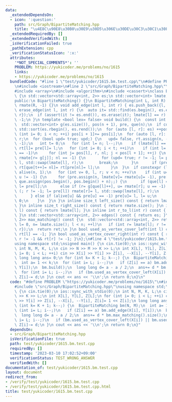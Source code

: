 ```yaml
---
data:
  _extendedDependsOn:
  - icon: ':question:'
    path: src/Graph/BipartiteMatching.hpp
    title: "\u4E8C\u90E8\u30B0\u30E9\u30D5\u306E\u30DE\u30C3\u30C1\u30F3\u30B0"
  _extendedRequiredBy: []
  _extendedVerifiedWith: []
  _isVerificationFailed: true
  _pathExtension: cpp
  _verificationStatusIcon: ':x:'
  attributes:
    '*NOT_SPECIAL_COMMENTS*': ''
    PROBLEM: https://yukicoder.me/problems/no/1615
    links:
    - https://yukicoder.me/problems/no/1615
  bundledCode: "#line 1 \"test/yukicoder/1615.bm.test.cpp\"\n#define PROBLEM \"https://yukicoder.me/problems/no/1615\"\
    \n#include <iostream>\n#line 2 \"src/Graph/BipartiteMatching.hpp\"\n#include <vector>\n\
    #include <array>\n#include <algorithm>\n#include <cassert>\nclass BipartiteMatching\
    \ {\n std::vector<std::array<int, 2>> es;\n std::vector<int> lmate, rmate, rt;\n\
    public:\n BipartiteMatching() {}\n BipartiteMatching(int L, int R): lmate(L, -1),\
    \ rmate(R, -1) {}\n void add_edge(int l, int r) { es.push_back({l, r}); }\n void\
    \ erase_edge(int l, int r) {\n  auto it= std::find(es.begin(), es.end(), std::array{l,\
    \ r});\n  if (assert(it != es.end()), es.erase(it); lmate[l] == r) lmate[l]= rmate[r]=\
    \ -1;\n }\n template <bool lex= false> void build() {\n  const int n= lmate.size();\n\
    \  std::vector<int> g(es.size()), pos(n + 1), pre, que(n);\n  if constexpr (lex)\
    \ std::sort(es.rbegin(), es.rend());\n  for (auto [l, r]: es) ++pos[l];\n  for\
    \ (int i= 0; i < n; ++i) pos[i + 1]+= pos[i];\n  for (auto [l, r]: es) g[--pos[l]]=\
    \ r;\n  for (bool upd= true; upd;) {\n   upd= false, rt.assign(n, -1), pre.assign(n,\
    \ -1);\n   int t= 0;\n   for (int l= n; l--;)\n    if (lmate[l] == -1) que[t++]=\
    \ rt[l]= pre[l]= l;\n   for (int i= 0; i < t; ++i)\n    if (int l= que[i]; lmate[rt[l]]\
    \ == -1)\n     for (int j= pos[l], r, nl; j < pos[l + 1]; ++j) {\n      if (nl=\
    \ rmate[r= g[j]]; nl == -1) {\n       for (upd= true; r != -1; l= pre[l]) rmate[r]=\
    \ l, std::swap(lmate[l], r);\n       break;\n      }\n      if (pre[nl] == -1)\
    \ rt[que[t++]= nl]= rt[pre[nl]= l];\n     }\n  }\n  if constexpr (lex) {\n   std::vector<char>\
    \ alive(n, 1);\n   for (int v= 0, l, r; v < n; ++v)\n    if (int u= lmate[v];\
    \ u != -1) {\n     for (pre.assign(n, lmate[v]= rmate[u]= -1), pre[l= v]= -2,\
    \ que.assign(pos.begin(), pos.begin() + n);;) {\n      if (que[l] == pos[l + 1])\
    \ l= pre[l];\n      else if (r= g[que[l]++], u= rmate[r]; u == -1) {\n       for\
    \ (; r != -1; l= pre[l]) rmate[r]= l, std::swap(lmate[l], r);\n       break;\n\
    \      } else if (alive[u] && pre[u] == -1) pre[u]= l, l= u;\n     }\n     alive[v]=\
    \ 0;\n    }\n  }\n }\n inline size_t left_size() const { return lmate.size();\
    \ }\n inline size_t right_size() const { return rmate.size(); }\n inline int l_to_r(int\
    \ l) const { return lmate[l]; }\n inline int r_to_l(int r) const { return rmate[r];\
    \ }\n std::vector<std::array<int, 2>> edges() const { return es; }\n std::vector<std::array<int,\
    \ 2>> max_matching() const {\n  std::vector<std::array<int, 2>> ret;\n  for (int\
    \ l= 0, n= lmate.size(); l < n; ++l)\n   if (int r= lmate[l]; r != -1) ret.push_back({l,\
    \ r});\n  return ret;\n }\n bool used_as_vertex_cover_left(int l) const { return\
    \ rt[l] == -1; }\n bool used_as_vertex_cover_right(int r) const { return r= rmate[r],\
    \ r != -1 && rt[r] != -1; }\n};\n#line 4 \"test/yukicoder/1615.bm.test.cpp\"\n\
    using namespace std;\nsigned main() {\n cin.tie(0);\n ios::sync_with_stdio(0);\n\
    \ int N, M, K, L;\n cin >> N >> M >> K >> L;\n int X[L], Y[L], Z[L];\n for (int\
    \ i= 0; i < L; ++i) cin >> X[i] >> Y[i] >> Z[i], --X[i], --Y[i], Z[i]= 1 << Z[i];\n\
    \ long long ans= 0;\n for (int k= K + 1; k--;) {\n  BipartiteMatching bm(N, M);\n\
    \  int a= 1 << k;\n  for (int i= L; i--;)\n   if (Z[i] == a) bm.add_edge(X[i],\
    \ Y[i]);\n  bm.build();\n  long long d= a - a / 2;\n  ans+= d * bm.max_matching().size();\n\
    \  for (int i= L; i--;)\n   if (bm.used_as_vertex_cover_left(X[i]) || bm.used_as_vertex_cover_right(Y[i]))\
    \ Z[i]-= d;\n }\n cout << ans << '\\n';\n return 0;\n}\n"
  code: "#define PROBLEM \"https://yukicoder.me/problems/no/1615\"\n#include <iostream>\n\
    #include \"src/Graph/BipartiteMatching.hpp\"\nusing namespace std;\nsigned main()\
    \ {\n cin.tie(0);\n ios::sync_with_stdio(0);\n int N, M, K, L;\n cin >> N >> M\
    \ >> K >> L;\n int X[L], Y[L], Z[L];\n for (int i= 0; i < L; ++i) cin >> X[i]\
    \ >> Y[i] >> Z[i], --X[i], --Y[i], Z[i]= 1 << Z[i];\n long long ans= 0;\n for\
    \ (int k= K + 1; k--;) {\n  BipartiteMatching bm(N, M);\n  int a= 1 << k;\n  for\
    \ (int i= L; i--;)\n   if (Z[i] == a) bm.add_edge(X[i], Y[i]);\n  bm.build();\n\
    \  long long d= a - a / 2;\n  ans+= d * bm.max_matching().size();\n  for (int\
    \ i= L; i--;)\n   if (bm.used_as_vertex_cover_left(X[i]) || bm.used_as_vertex_cover_right(Y[i]))\
    \ Z[i]-= d;\n }\n cout << ans << '\\n';\n return 0;\n}"
  dependsOn:
  - src/Graph/BipartiteMatching.hpp
  isVerificationFile: true
  path: test/yukicoder/1615.bm.test.cpp
  requiredBy: []
  timestamp: '2023-03-10 17:02:52+09:00'
  verificationStatus: TEST_WRONG_ANSWER
  verifiedWith: []
documentation_of: test/yukicoder/1615.bm.test.cpp
layout: document
redirect_from:
- /verify/test/yukicoder/1615.bm.test.cpp
- /verify/test/yukicoder/1615.bm.test.cpp.html
title: test/yukicoder/1615.bm.test.cpp
---
```

